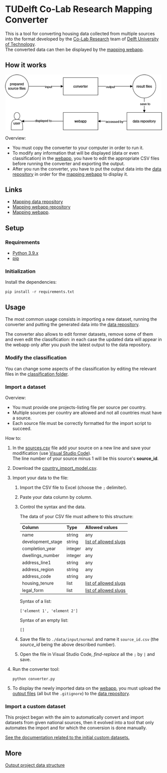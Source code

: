 # TUDelft Co-Lab Research Mapping Converter

This is a tool for converting housing data collected from multiple sources into the format developed by the [Co-Lab Research](https://co-lab-research.net/) team of [Delft University of Technology](https://www.tudelft.nl/en/).  
The converted data can then be displayed by the [mapping webapp](https://mapping.co-lab-research.net/).



## How it works

![How it works schema](doc/tudelft-colabresearch-mapping.png)

Overview:
- You must copy the converter to your computer in order to run it.
- To modify any information that will be displayed (data or even classification) in the [webapp](https://mapping.co-lab-research.net/), you have to edit the appropriate CSV files before running the converter and exporting the output.
- After you run the converter, you have to put the output data into the [data repository](https://github.com/odqo/tudelft-colabresearch-mapping-data) in order for the [mapping webapp](https://mapping.co-lab-research.net/) to display it.



## Links

- [Mapping data repository](https://github.com/odqo/tudelft-colabresearch-mapping-data)
- [Mapping webapp repository](https://github.com/odqo/tudelft-colabresearch-mapping-webapp)
- [Mapping webapp](https://mapping.co-lab-research.net/).



## Setup


### Requirements

- [Python 3.9.x](https://www.python.org/)
- [pip](https://pypi.org/project/pip/)


### Initialization

Install the dependencies:

    pip install -r requirements.txt



## Usage

The most common usage consists in importing a new dataset, running the converter and putting the generated data into the [data repository](https://github.com/odqo/tudelft-colabresearch-mapping-data).

The converter also allows to edit former datasets, remove some of them and even edit the classification: in each case the updated data will appear in the webapp only after you push the latest output to the data repository.


### Modify the classification

You can change some aspects of the classification by editing the relevant files in the [classification folder](https://github.com/odqo/tudelft-colabresearch-mapping-converter/tree/main/classification).


### Import a dataset

Overview:

- You must provide one projects-listing file per source per country.
- Multiple sources per country are allowed and not all countries must have a source.
- Each source file must be correctly formatted for the import script to succeed.

How to:

1. In the [sources.csv](./data/input/sources.csv) file add your source on a new line and save your modification (use [Visual Studio Code](https://code.visualstudio.com/)).  
The line number of your source minus 1 will be this source's **source_id**.
2. Download the [country_import_model.csv](./doc/country-normal/country_import_model.csv).
3. Import your data to the file:

   1. Import the CSV file to Excel (choose the `;` delimiter).
   2. Paste your data column by column.
   3. Control the syntax and the data.

      The data of your CSV file must adhere to this structure:

      | Column            | Type    | Allowed values                                       |
      |-------------------|---------|------------------------------------------------------|
      | name              | string  | any                                                  |
      | development_stage | string  | [list of allowed slugs](./classification/development_stages.csv) |
      | completion_year   | integer | any                                                  |
      | dwellings_number  | integer | any                                                  |
      | address_line1     | string  | any                                                  |
      | address_region    | string  | any                                                  |
      | address_code      | string  | any                                                  |
      | housing_tenure    | list    | [list of allowed slugs](./classification/housing_tenures.csv)    |
      | legal_form        | list    | [list of allowed slugs](./classification/legal_forms.csv)        |

      Syntax of a list:

          ['element 1', 'element 2']

      Syntax of an empty list:

          []

    4. Save the file to `./data/input/normal` and name it  `source_id.csv` (the *source_id* being the above described number).
    5. Open the file in Visual Studio Code, _find-replace_ all the `;` by `|` and save.
   
4. Run the converter tool:
   
       python converter.py

5. To display the newly imported data on the [webapp](https://github.com/odqo/tudelft-colabresearch-mapping-webapp), you must upload the [output files](./data/output/) (all but the `.gitignore`) to the [data repository](https://github.com/odqo/tudelft-colabresearch-mapping-data).


### Import a custom dataset

This project began with the aim to automatically convert and import datasets from given national sources, then it evolved into a tool that only automates the import and for which the conversion is done manually.

[See the documentation related to the initial custom datasets.](doc/country-custom/readme.md)


## More

[Output project data structure](./doc/output-data-structure.md)
